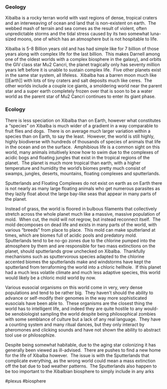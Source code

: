 ### Geology

Xibalba is a rocky terran world with vast regions of dense, tropical craters and an interweaving of ocean and land that is non-existent on earth.  The webbed mash of terrain and sea comes as the result of violent, often unpredictable storms and the tidal stress caused by its two somewhat luna-sized moons, one of which has an atmosphere but is not hospitable to life. 

Xibalba is 5-8 Billion years old and has had simple like for 7 billion of those years along with complex life for the last billion.  This makes Darnell among one of the oldest worlds with a complex biosphere in the galaxy), and orbits the GIV class star Mu2 Cancri, the planet tragically only has seventy million years left before it is unable to sustain complex life.  Five other planets exist in the same star system, all lifeless.  Xibalba has a barren moon much like [[Earth]] with lots of tiny craters and salt deposits much like ceres.  The other worlds include a couple ice giants, a smoldering world near the parent star and a super earth completely frozen over that is soon to be a water world as the parent star of Mu2 Cancri continues to enter its giant phase. 

### Ecology

There is less speciation on Xibalba than on Earth, however what constitutes a “species” on Xibalba is much wider of a gradient in a way comparable to fruit flies and dogs.  There is on average much larger variation within a species than on Earth, to say the least. 
However, the world is still highly, highly biodiverse with hundreds of thousands of species of animals that life in the ocean and on the surface.  Amphibious life is a common sight on this world, many animals intuitively know how to swim due to the complexes of acidic bogs and floating jungles that exist in the tropical regions of the planet.  The planet is much more tropical than earth, with a higher temperature and humidity the world’s biomes pretty much consist of swamps, jungles, deserts, mountains, floating complexes and sputterlands.  

Sputterlands and Floating Complexes do not exist on earth as on Earth there is not nearly as many large floating animals who get numerous parasites as they lazily float about the large bay-like seas that appear in many parts of the planet. 

Instead of grass, the world is floored in bulbous filaments that collectively stretch across the whole planet much like a massive, massive population of mold.  When cut, the mold will not regrow, but instead reconnect itself.  The mold decomposes on dead life and exists in many parts of the world, with various “breeds” from place to place.  This mold can make sputterland at times, which are biomes full of acidic pools and predatory mold.  Sputterlands tend to be no-go zones due to the chlorine pumped into the atmosphere by them and are responsible for two mass extinctions on the planet, should sputterlands grow unchecked on Xibalba.  Thankfully mechanisms such as sputtervorous species adapted to the chlorine accented biomes the sputterlands make and windstorms have kept the sputterland from terraforming the world into a chloric hellhole.  If this planet had a much less volatile climate and much less adaptive species, this world would likely be a chloric mold world by now. 

Various eusocial organisms on this world come in very, very dense populations and tend to be rather big.  They haven’t should the ability to advance or self-modify their genomes in the way more sophisticated eusocials have been able to.  These organisms are the closest thing the world has to intelligent life, and indeed they are quite hostile to any would-be xenobiologist sampling the world despite being philosophical zombies with some semblance of culture but a lack of any real language.  They have a counting system and many ritual dances, but they only interact by pheromones and clicking sounds and have not shown the ability to abstract tool use or philosophize.   

Despite being somewhat habitable, due to the aging star colonizing it has generally been viewed as ill-advised.  There are pushes to find a new home for the life of Xibalba however.  The issue is with the Sputterlands that complicate everything, as the wrong world could mean a mass extinction off the bat due to bad weather patterns.  The Sputterlands also happen to be too important to the Xibalbian biosphere to simply include in any arks

#plexus
#biosphere
